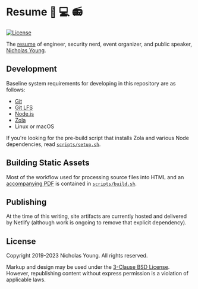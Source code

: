 # Resume :crab: :computer: :radio:

[![License](https://img.shields.io/badge/License-BSD%203--Clause-blue.svg)](https://opensource.org/licenses/BSD-3-Clause)

The [resume](https://resume.secretfader.com) of engineer, security nerd, event organizer, and public speaker, [Nicholas Young][www].

## Development

Baseline system requirements for developing in this repository are as follows:

* [Git][git]
* [Git LFS][git-lfs]
* [Node.js][nodejs]
* [Zola][zola]
* Linux or macOS

If you're looking for the pre-build script that installs Zola and various Node dependencies, read [`scripts/setup.sh`](scripts/setup.sh).

## Building Static Assets

Most of the workflow used for processing source files into HTML and an [accompanying PDF](scripts/generate-pdf.js) is contained in [`scripts/build.sh`](scripts/build.sh).

## Publishing

At the time of this writing, site artifacts are currently hosted and delivered by Netlify (although work is ongoing to remove that explicit dependency).

## License

Copyright 2019-2023 Nicholas Young. All rights reserved.

Markup and design may be used under the [3-Clause BSD License](LICENSE). However, republishing content without express permission is a violation of applicable laws.

[www]: https://secretfader.com
[git]: https://github.com/git/git
[git-lfs]: https://github.com/git-lfs/git-lfs
[nodejs]: https://github.com/nodejs/node
[zola]: https://github.com/getzola/zola
